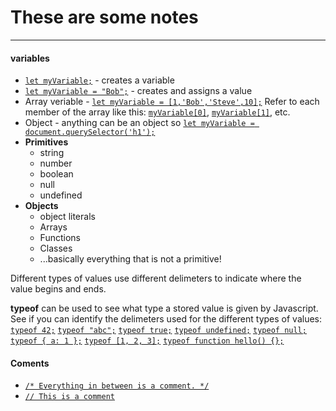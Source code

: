 # **These are some notes**
---
#### variables
- [`let myVariable;`](#code) - creates a variable
- [`let myVariable = "Bob";`](#code) - creates and assigns a value
- Array veriable - [`let myVariable = [1,'Bob','Steve',10];`](#code) Refer to each member of the array like this: [`myVariable[0]`](#code), [`myVariable[1]`](#code), etc.
- Object - anything can be an object so [`let myVariable = document.querySelector('h1');`](#code)
- **Primitives**
    - string
    - number
    - boolean
    - null
    - undefined
- **Objects**
    - object literals
    - Arrays
    - Functions
    - Classes
    - ...basically everything that is not a primitive!

Different types of values use different delimeters to indicate where the value begins and ends.

**typeof** can be used to see what type a stored value is given by Javascript. See if you can identify the delimeters used for the different types of values:
[`typeof 42;`](#code)
[`typeof "abc";`](#code)
[`typeof true;`](#code)
[`typeof undefined;`](#code)
[`typeof null;`](#code)
[`typeof { a: 1 };`](#code)
[`typeof [1, 2, 3];`](#code)
[`typeof function hello() {};`](#code)

#### Coments 
- [`/* Everything in between is a comment. */`](#code)
- [`// This is a comment`](#code)